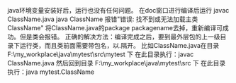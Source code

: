 java环境变量安装好后，运行也没有任何问题。
在doc窗口进行编译后运行
javac ClassName.java
java ClassName
报错"错误: 找不到或无法加载主类ClassName"
将ClassName.java的package packagename去掉，重新编译可成功。但是类会报错。
正确的解决方法：编译完成之后，要到最外层包的上一级目录下运行类，而且类前面需要带包名，以.隔开。
比如ClassName.java在目录 F:\my_workplace\java\mytest\src\mytest 下
在此目录执行：javac ClassName.java
然后回到目录 F:\my_workplace\java\mytest\src 下
在此目录执行：java mytest.ClassName